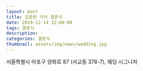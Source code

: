 ```yaml
---
layout: post
title: 김종완 석사 결혼식
date: 2019-12-14 12:00:00
tags: 결혼식
description: -
categories: 결혼식
thumbnail: assets/img/news/wedding.jpg
---
```


서울특별시 마포구 양화로 87 (서교동 378-7), 웨딩 시그니처